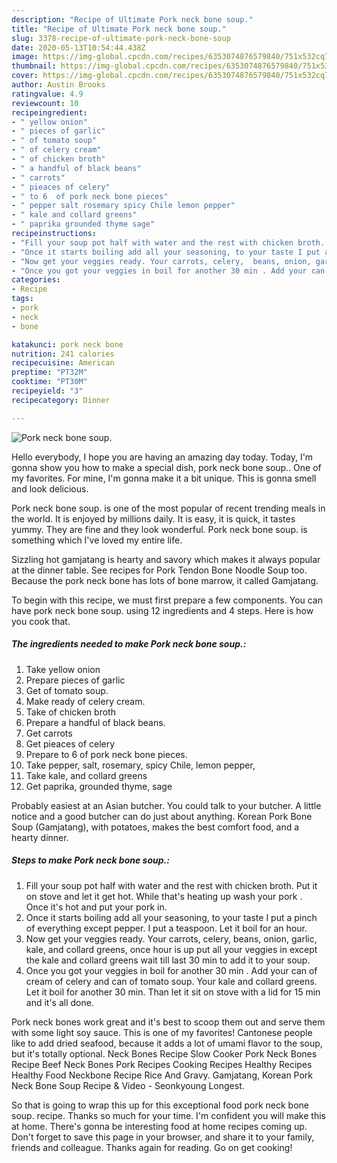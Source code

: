 ```yaml
---
description: "Recipe of Ultimate Pork neck bone soup."
title: "Recipe of Ultimate Pork neck bone soup."
slug: 3378-recipe-of-ultimate-pork-neck-bone-soup
date: 2020-05-13T10:54:44.438Z
image: https://img-global.cpcdn.com/recipes/6353074876579840/751x532cq70/pork-neck-bone-soup-recipe-main-photo.jpg
thumbnail: https://img-global.cpcdn.com/recipes/6353074876579840/751x532cq70/pork-neck-bone-soup-recipe-main-photo.jpg
cover: https://img-global.cpcdn.com/recipes/6353074876579840/751x532cq70/pork-neck-bone-soup-recipe-main-photo.jpg
author: Austin Brooks
ratingvalue: 4.9
reviewcount: 10
recipeingredient:
- " yellow onion"
- " pieces of garlic"
- " of tomato soup"
- " of celery cream"
- " of chicken broth"
- " a handful of black beans"
- " carrots"
- " pieaces of celery"
- " to 6  of pork neck bone pieces"
- " pepper salt rosemary spicy Chile lemon pepper"
- " kale and collard greens"
- " paprika grounded thyme sage"
recipeinstructions:
- "Fill your soup pot half with water and the rest with chicken broth. Put it on stove and let it get hot. While that&#39;s heating up wash your pork . Once it&#39;s hot and put your pork in."
- "Once it starts boiling add all your seasoning, to your taste I put a pinch of everything except pepper. I put a teaspoon.  Let it boil for an hour."
- "Now get your veggies ready. Your carrots, celery,  beans, onion, garlic, kale, and collard greens, once hour is up put all your veggies in except the kale and collard greens wait till last 30 min to add it to your soup."
- "Once you got your veggies in boil for another 30 min . Add your can of cream of celery and can of tomato soup. Your kale and collard greens. Let it boil for another 30 min. Than let it sit on stove with a lid for 15 min and it&#39;s all done."
categories:
- Recipe
tags:
- pork
- neck
- bone

katakunci: pork neck bone 
nutrition: 241 calories
recipecuisine: American
preptime: "PT32M"
cooktime: "PT30M"
recipeyield: "3"
recipecategory: Dinner

---
```



![Pork neck bone soup.](https://img-global.cpcdn.com/recipes/6353074876579840/751x532cq70/pork-neck-bone-soup-recipe-main-photo.jpg)

Hello everybody, I hope you are having an amazing day today. Today, I'm gonna show you how to make a special dish, pork neck bone soup.. One of my favorites. For mine, I'm gonna make it a bit unique. This is gonna smell and look delicious.

Pork neck bone soup. is one of the most popular of recent trending meals in the world. It is enjoyed by millions daily. It is easy, it is quick, it tastes yummy. They are fine and they look wonderful. Pork neck bone soup. is something which I've loved my entire life.

Sizzling hot gamjatang is hearty and savory which makes it always popular at the dinner table. See recipes for Pork Tendon Bone Noodle Soup too. Because the pork neck bone has lots of bone marrow, it called Gamjatang.


To begin with this recipe, we must first prepare a few components. You can have pork neck bone soup. using 12 ingredients and 4 steps. Here is how you cook that.

<!--inarticleads1-->

##### The ingredients needed to make Pork neck bone soup.:

1. Take  yellow onion
1. Prepare  pieces of garlic
1. Get  of tomato soup.
1. Make ready  of celery cream.
1. Take  of chicken broth
1. Prepare  a handful of black beans.
1. Get  carrots
1. Get  pieaces of celery
1. Prepare  to 6  of pork neck bone pieces.
1. Take  pepper, salt, rosemary, spicy Chile, lemon pepper,
1. Take  kale, and collard greens
1. Get  paprika, grounded thyme, sage


Probably easiest at an Asian butcher. You could talk to your butcher. A little notice and a good butcher can do just about anything. Korean Pork Bone Soup (Gamjatang), with potatoes, makes the best comfort food, and a hearty dinner. 

<!--inarticleads2-->

##### Steps to make Pork neck bone soup.:

1. Fill your soup pot half with water and the rest with chicken broth. Put it on stove and let it get hot. While that&#39;s heating up wash your pork . Once it&#39;s hot and put your pork in.
1. Once it starts boiling add all your seasoning, to your taste I put a pinch of everything except pepper. I put a teaspoon.  Let it boil for an hour.
1. Now get your veggies ready. Your carrots, celery,  beans, onion, garlic, kale, and collard greens, once hour is up put all your veggies in except the kale and collard greens wait till last 30 min to add it to your soup.
1. Once you got your veggies in boil for another 30 min . Add your can of cream of celery and can of tomato soup. Your kale and collard greens. Let it boil for another 30 min. Than let it sit on stove with a lid for 15 min and it&#39;s all done.


Pork neck bones work great and it&#39;s best to scoop them out and serve them with some light soy sauce. This is one of my favorites! Cantonese people like to add dried seafood, because it adds a lot of umami flavor to the soup, but it&#39;s totally optional. Neck Bones Recipe Slow Cooker Pork Neck Bones Recipe Beef Neck Bones Pork Recipes Cooking Recipes Healthy Recipes Healthy Food Neckbone Recipe Rice And Gravy. Gamjatang, Korean Pork Neck Bone Soup Recipe &amp; Video - Seonkyoung Longest. 

So that is going to wrap this up for this exceptional food pork neck bone soup. recipe. Thanks so much for your time. I'm confident you will make this at home. There's gonna be interesting food at home recipes coming up. Don't forget to save this page in your browser, and share it to your family, friends and colleague. Thanks again for reading. Go on get cooking!
